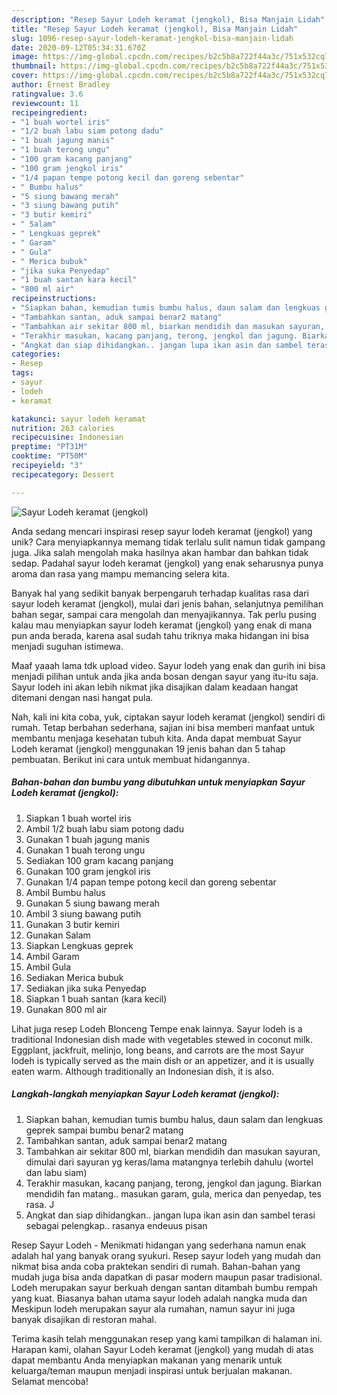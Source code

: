 ```yaml
---
description: "Resep Sayur Lodeh keramat (jengkol), Bisa Manjain Lidah"
title: "Resep Sayur Lodeh keramat (jengkol), Bisa Manjain Lidah"
slug: 1096-resep-sayur-lodeh-keramat-jengkol-bisa-manjain-lidah
date: 2020-09-12T05:34:31.670Z
image: https://img-global.cpcdn.com/recipes/b2c5b8a722f44a3c/751x532cq70/sayur-lodeh-keramat-jengkol-foto-resep-utama.jpg
thumbnail: https://img-global.cpcdn.com/recipes/b2c5b8a722f44a3c/751x532cq70/sayur-lodeh-keramat-jengkol-foto-resep-utama.jpg
cover: https://img-global.cpcdn.com/recipes/b2c5b8a722f44a3c/751x532cq70/sayur-lodeh-keramat-jengkol-foto-resep-utama.jpg
author: Ernest Bradley
ratingvalue: 3.6
reviewcount: 11
recipeingredient:
- "1 buah wortel iris"
- "1/2 buah labu siam potong dadu"
- "1 buah jagung manis"
- "1 buah terong ungu"
- "100 gram kacang panjang"
- "100 gram jengkol iris"
- "1/4 papan tempe potong kecil dan goreng sebentar"
- " Bumbu halus"
- "5 siung bawang merah"
- "3 siung bawang putih"
- "3 butir kemiri"
- " Salam"
- " Lengkuas geprek"
- " Garam"
- " Gula"
- " Merica bubuk"
- "jika suka Penyedap"
- "1 buah santan kara kecil"
- "800 ml air"
recipeinstructions:
- "Siapkan bahan, kemudian tumis bumbu halus, daun salam dan lengkuas geprek sampai bumbu benar2 matang"
- "Tambahkan santan, aduk sampai benar2 matang"
- "Tambahkan air sekitar 800 ml, biarkan mendidih dan masukan sayuran, dimulai dari sayuran yg keras/lama matangnya terlebih dahulu (wortel dan labu siam)"
- "Terakhir masukan, kacang panjang, terong, jengkol dan jagung. Biarkan mendidih fan matang.. masukan garam, gula, merica dan penyedap, tes rasa. J"
- "Angkat dan siap dihidangkan.. jangan lupa ikan asin dan sambel terasi sebagai pelengkap.. rasanya endeuus pisan"
categories:
- Resep
tags:
- sayur
- lodeh
- keramat

katakunci: sayur lodeh keramat 
nutrition: 263 calories
recipecuisine: Indonesian
preptime: "PT31M"
cooktime: "PT50M"
recipeyield: "3"
recipecategory: Dessert

---
```



![Sayur Lodeh keramat (jengkol)](https://img-global.cpcdn.com/recipes/b2c5b8a722f44a3c/751x532cq70/sayur-lodeh-keramat-jengkol-foto-resep-utama.jpg)

Anda sedang mencari inspirasi resep sayur lodeh keramat (jengkol) yang unik? Cara menyiapkannya memang tidak terlalu sulit namun tidak gampang juga. Jika salah mengolah maka hasilnya akan hambar dan bahkan tidak sedap. Padahal sayur lodeh keramat (jengkol) yang enak seharusnya punya aroma dan rasa yang mampu memancing selera kita.

Banyak hal yang sedikit banyak berpengaruh terhadap kualitas rasa dari sayur lodeh keramat (jengkol), mulai dari jenis bahan, selanjutnya pemilihan bahan segar, sampai cara mengolah dan menyajikannya. Tak perlu pusing kalau mau menyiapkan sayur lodeh keramat (jengkol) yang enak di mana pun anda berada, karena asal sudah tahu triknya maka hidangan ini bisa menjadi suguhan istimewa.

Maaf yaaah lama tdk upload video. Sayur lodeh yang enak dan gurih ini bisa menjadi pilihan untuk anda jika anda bosan dengan sayur yang itu-itu saja. Sayur lodeh ini akan lebih nikmat jika disajikan dalam keadaan hangat ditemani dengan nasi hangat pula.


Nah, kali ini kita coba, yuk, ciptakan sayur lodeh keramat (jengkol) sendiri di rumah. Tetap berbahan sederhana, sajian ini bisa memberi manfaat untuk membantu menjaga kesehatan tubuh kita. Anda dapat membuat Sayur Lodeh keramat (jengkol) menggunakan 19 jenis bahan dan 5 tahap pembuatan. Berikut ini cara untuk membuat hidangannya.

<!--inarticleads1-->

##### Bahan-bahan dan bumbu yang dibutuhkan untuk menyiapkan Sayur Lodeh keramat (jengkol):

1. Siapkan 1 buah wortel iris
1. Ambil 1/2 buah labu siam potong dadu
1. Gunakan 1 buah jagung manis
1. Gunakan 1 buah terong ungu
1. Sediakan 100 gram kacang panjang
1. Gunakan 100 gram jengkol iris
1. Gunakan 1/4 papan tempe potong kecil dan goreng sebentar
1. Ambil  Bumbu halus
1. Gunakan 5 siung bawang merah
1. Ambil 3 siung bawang putih
1. Gunakan 3 butir kemiri
1. Gunakan  Salam
1. Siapkan  Lengkuas geprek
1. Ambil  Garam
1. Ambil  Gula
1. Sediakan  Merica bubuk
1. Sediakan jika suka Penyedap
1. Siapkan 1 buah santan (kara kecil)
1. Gunakan 800 ml air


Lihat juga resep Lodeh Blonceng Tempe enak lainnya. Sayur lodeh is a traditional Indonesian dish made with vegetables stewed in coconut milk. Eggplant, jackfruit, melinjo, long beans, and carrots are the most Sayur lodeh is typically served as the main dish or an appetizer, and it is usually eaten warm. Although traditionally an Indonesian dish, it is also. 

<!--inarticleads2-->

##### Langkah-langkah menyiapkan Sayur Lodeh keramat (jengkol):

1. Siapkan bahan, kemudian tumis bumbu halus, daun salam dan lengkuas geprek sampai bumbu benar2 matang
1. Tambahkan santan, aduk sampai benar2 matang
1. Tambahkan air sekitar 800 ml, biarkan mendidih dan masukan sayuran, dimulai dari sayuran yg keras/lama matangnya terlebih dahulu (wortel dan labu siam)
1. Terakhir masukan, kacang panjang, terong, jengkol dan jagung. Biarkan mendidih fan matang.. masukan garam, gula, merica dan penyedap, tes rasa. J
1. Angkat dan siap dihidangkan.. jangan lupa ikan asin dan sambel terasi sebagai pelengkap.. rasanya endeuus pisan


Resep Sayur Lodeh - Menikmati hidangan yang sederhana namun enak adalah hal yang banyak orang syukuri. Resep sayur lodeh yang mudah dan nikmat bisa anda coba praktekan sendiri di rumah. Bahan-bahan yang mudah juga bisa anda dapatkan di pasar modern maupun pasar tradisional. Lodeh merupakan sayur berkuah dengan santan ditambah bumbu rempah yang kuat. Biasanya bahan utama sayur lodeh adalah nangka muda dan Meskipun lodeh merupakan sayur ala rumahan, namun sayur ini juga banyak disajikan di restoran mahal. 

Terima kasih telah menggunakan resep yang kami tampilkan di halaman ini. Harapan kami, olahan Sayur Lodeh keramat (jengkol) yang mudah di atas dapat membantu Anda menyiapkan makanan yang menarik untuk keluarga/teman maupun menjadi inspirasi untuk berjualan makanan. Selamat mencoba!
